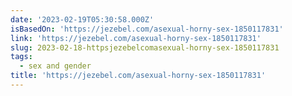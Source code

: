 ```yaml
---
date: '2023-02-19T05:30:58.000Z'
isBasedOn: 'https://jezebel.com/asexual-horny-sex-1850117831'
link: 'https://jezebel.com/asexual-horny-sex-1850117831'
slug: 2023-02-18-httpsjezebelcomasexual-horny-sex-1850117831
tags:
  - sex and gender
title: 'https://jezebel.com/asexual-horny-sex-1850117831'
---
```

 
